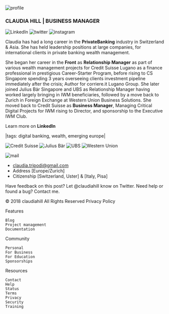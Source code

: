 ![profile](https://lh6.googleusercontent.com/Sgnp1O_TtQZBTkORCtzgIiSH2lAnvTowgMerMSx0J5hZPZDe_cqcxaMhte8=w40)
### CLAUDIA HILL | BUSINESS MANAGER
![LinkedIn](https://lh5.googleusercontent.com/-bTfap3my7W4NXJgh20bQin-Q3W1PGUS-xuw5B3PuuRjoG5Ov8khzqiSfvs=w50)
![twitter](https://lh5.googleusercontent.com/a22yI-6dVlUoNbGd1_PYNa9lvKpaYWYD_AxYHaE5W7Ry1nnXi4L9ldV6qk8=w50)
![instagram](https://lh5.googleusercontent.com/n777S_0bN5E_hMmetDXC2vgMCEe1Y-fE0-xmmxUIr2noRm_YjkHLwjYWv-I=w50) 

Claudia has had a long career in the **PrivateBanking** industry in Switzerland & Asia. She has held leadership positions at large companies, for international clients in private banking wealth management.

She began her career in the **Front** as **Relationship Manager** as part of various wealth management projects for Credit Suisse Lugano as a finance professional in prestigious Career-Starter Program, before rising to CS Singapore spending 3 years overseeing clients investment pipeline immediately after the crisis; Author for corriere.it Lugano Group. She later joined Julius Bär Singapore and UBS as Relationship Manager having worked largely bringing in IWM beneficiaries, followed by a move back to Zurich in Foreign Exchange at Western Union Business Solutions. She moved back to Credit Suisse as **Business Manager**, Managing Critical Digital Projects for IWM rising to Director, and sponsorship to the Executive IWM Club.

Learn more on  **LinkedIn**

|tags: digital banking, wealth, emerging europe|

![Credit Suisse](https://media.licdn.com/dms/image/C4D0BAQHeKEVElO-A3Q/company-logo_400_400/0?e=1544659200&v=beta&t=0miG5O3W0_PkCoX4oBCqkUED-uR_9NhWlqOwr50NrG8)
![Julius Bär](https://media.licdn.com/dms/image/C4E0BAQGTAN4g-27J2w/company-logo_400_400/0?e=1544659200&v=beta&t=WvV3uuYqJXSZosC8kx6tc0bAjJ4DCtUWdhNoElFXJNc)
![UBS](https://media.licdn.com/dms/image/C4D0BAQE2myS7fLS2Tw/company-logo_400_400/0?e=1544659200&v=beta&t=Xu9y0YFNkwGe6ixi5pYNEL2_Nz-wck46uttjJ3gSbhM)
![Western Union](https://media.licdn.com/dms/image/C4E0BAQGq3mdM2j4Omw/company-logo_400_400/0?e=1544659200&v=beta&t=Udki1u3uU2TQwkBbo_wMQ9xjtrVvg1f7WtZvPqm50DQ)

![mail](https://lh6.googleusercontent.com/Qhi7XFcsQ_j4x8V_HaOdsyESNTDSYk5QaAxXGB4tzHGkV8hjBnW5ik63miQ=w50)
- claudia.tripodi@gmail.com
- Address [Europe/Zurich]
- Citizenship [Switzerland, Uster] & [Italy, Pisa]


Have feedback on this post? Let @claudiahill know on Twitter.
Need help or found a bug? Contact me.

© 2018 claudiahill  All Rights Reserved  Privacy Policy

Features

    Blog
    Project management
    Documentation

Community

    Personal
    For Business
    For Education
    Sponsorships

Resources

    Contact
    Help
    Status
    Terms
    Privacy
    Security
    Training
